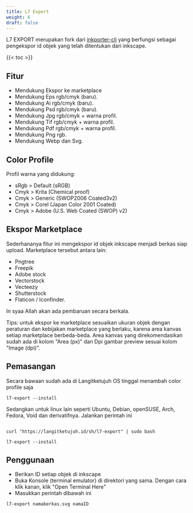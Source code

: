 ```yaml
---
title: L7 Export
weight: 6
draft: false
---
```


L7 EXPORT merupakan fork dari [inkporter-cli](https://github.com/raniaamina/inkporter/blob/master/source/inkporter/inkporter) yang berfungsi sebagai pengekspor id objek yang telah ditentukan dari inkscape.

{{< toc >}}

## Fitur

* Mendukung Ekspor ke marketplace
* Mendukung Eps rgb/cmyk (baru).
* Mendukung Ai rgb/cmyk (baru).
* Mendukung Psd rgb/cmyk (baru).
* Mendukung Jpg rgb/cmyk + warna profil.
* Mendukung Tif rgb/cmyk + warna profil.
* Mendukung Pdf rgb/cmyk + warna profil.
* Mendukung Png rgb.
* Mendukung Webp dan Svg.

## Color Profile

Profil warna yang didukung:

* sRgb > Default    (sRGB)
* Cmyk > Krita      (Chemical proof)
* Cmyk > Generic    (SWOP2006 Coated3v2)
* Cmyk > Corel      (Japan Color 2001 Coated)
* Cmyk > Adobe      (U.S. Web Coated (SWOP) v2)

## Ekspor Marketplace

Sederhananya fitur ini mengekspor id objek inkscape menjadi berkas siap upload. Marketplace tersebut antara lain:

* Pngtree
* Freepik
* Adobe stock
* Vectorstock
* Vecteezy
* Shutterstock
* Flaticon / Iconfinder.

In syaa Allah akan ada pembaruan secara berkala.

Tips: untuk ekspor ke marketplace sesuaikan ukuran objek dengan peraturan dan kebijakan marketplace yang berlaku, karena area kanvas setiap marketplace berbeda-beda. Area kanvas yang direkomendasikan sudah ada di kolom "Area (px)" dan Dpi gambar preview sesuai kolom "Image (dpi)". 

## Pemasangan

Secara bawaan sudah ada di Langitketujuh OS tinggal menambah color profile saja

```shell
l7-export --install
```

Sedangkan untuk linux lain seperti Ubuntu, Debian, openSUSE, Arch, Fedora, Void dan derivatifnya. Jalankan perintah ini

```shell

curl "https://langitketujuh.id/sh/l7-export" | sudo bash

l7-export --install
```

## Penggunaan

- Berikan ID setiap objek di inkscape
- Buka Konsole (terminal emulator) di direktori yang sama. Dengan cara klik kanan, klik "Open Terminal Here"
- Masukkan perintah dibawah ini

```shell
l7-export namaberkas.svg namaID
```
